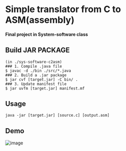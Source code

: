 # Simple translator from C to ASM(assembly)
#### Final project in System-software class
## Build JAR PACKAGE
```
(in ./sys-software-c2asm)
### 1. Compile .java file
$ javac -d ./bin ./src/*.java
### 2. Build a .jar package
$ jar cvf [target.jar] -C bin/ .
### 3. Update manifest file
$ jar uvfm [target.jar] manifest.mf
```
## Usage
```
java -jar [target.jar] [source.c] [output.asm]
```
## Demo ##
![image](https://github.com/ken90242/sys-software-c2asm/blob/master/demo.gif)